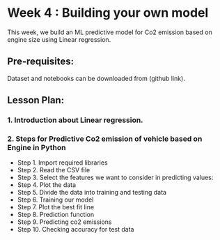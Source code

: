 # Week 4 : Building your own model

This week, we build an ML predictive model for Co2 emission based on engine size using Linear regression. 

## Pre-requisites:
Dataset and notebooks can be downloaded from (github link). 

## Lesson Plan:
### 1.	Introduction about Linear regression. 
### 2.	Steps for Predictive Co2 emission of vehicle based on Engine in Python
 
* Step 1. Import required libraries 
* Step 2. Read the CSV file
* Step 3.  Select the features we want to consider in predicting values:
* Step 4. Plot the data
* Step 5. Divide the data into training and testing data
* Step 6. Training our model
* Step 7.  Plot the best fit line
* Step 8.  Prediction function
* Step 9. Predicting co2 emissions
* Step 10. Checking accuracy for test data 

